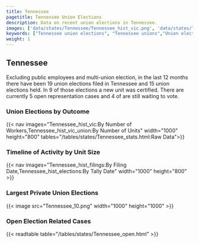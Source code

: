 ```yaml
---
title: Tennessee
pagetitle: Tennessee Union Elections
description: Data on recent union elections in Tennessee.
images: ['data/states/Tennessee/Tennessee_hist_vic.png', 'data/states/Tennessee/Tennessee_hist_size.png', 'data/states/Tennessee/Tennessee_10.png']
keywords: ["Tennessee union elections", "Tennessee unions","Union elections"]
weight: 1
---
```

##  Tennessee

Excluding public employees and multi-union election, in the last 12 months there have been 19 union elections filed in Tennessee and 15 union elections held. In 9 of those elections a new unit was certified. There are currently 5 open representation cases and 4 of are still waiting to vote.

### Union Elections by Outcome
{{< nav images="Tennessee_hist_vic:By Number of Workers,Tennessee_hist_vic_union:By Number of Units" width="1000" height="800" tables="/tables/states/Tennessee_stats.html:Raw Data">}}

### Timeline of Activity by Unit Size
{{< nav images="Tennessee_hist_filings:By Filing Date,Tennessee_hist_elections:By Tally Date" width="1000" height="800" >}}

### Largest Private Union Elections
{{< image src="Tennessee_10.png" width="1000" height="1000"  >}}

### Open Election Related Cases
{{< readtable table="/tables/states/Tennessee_open.html" >}}

